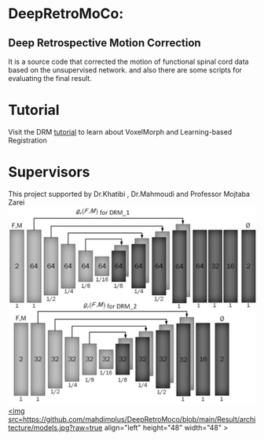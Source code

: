 # DeepRetroMoCo:
## Deep Retrospective Motion Correction 
It is a source code that corrected the motion of functional spinal cord data based on the unsupervised network. and also there are some scripts for evaluating the final result.
# Tutorial
Visit the DRM [tutorial](https://colab.research.google.com/drive/1p4OBh2mz4aQ27463H8aBsg-B5L0oy9Ii) to learn about VoxelMorph and Learning-based Registration
# Supervisors
This project supported by Dr.Khatibi , Dr.Mahmoudi and Professor Mojtaba Zarei
![ScreenShot](/Result/architecture/models.jpg)
<a href="url"><img src=https://github.com/mahdimplus/DeepRetroMoco/blob/main/Result/architecture/models.jpg?raw=true align="left" height="48" width="48" ></a>

